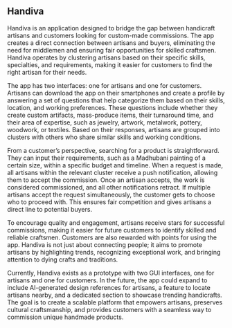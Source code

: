 ## Handiva 
Handiva is an application designed to bridge the gap between handicraft artisans and customers looking for custom-made commissions. The app creates a direct connection between artisans and buyers, eliminating the need for middlemen and ensuring fair opportunities for skilled craftsmen. Handiva operates by clustering artisans based on their specific skills, specialties, and requirements, making it easier for customers to find the right artisan for their needs.

The app has two interfaces: one for artisans and one for customers. Artisans can download the app on their smartphones and create a profile by answering a set of questions that help categorize them based on their skills, location, and working preferences. These questions include whether they create custom artifacts, mass-produce items, their turnaround time, and their area of expertise, such as jewelry, artwork, metalwork, pottery, woodwork, or textiles. Based on their responses, artisans are grouped into clusters with others who share similar skills and working conditions.

From a customer’s perspective, searching for a product is straightforward. They can input their requirements, such as a Madhubani painting of a certain size, within a specific budget and timeline. When a request is made, all artisans within the relevant cluster receive a push notification, allowing them to accept the commission. Once an artisan accepts, the work is considered commissioned, and all other notifications retract. If multiple artisans accept the request simultaneously, the customer gets to choose who to proceed with. This ensures fair competition and gives artisans a direct line to potential buyers.

To encourage quality and engagement, artisans receive stars for successful commissions, making it easier for future customers to identify skilled and reliable craftsmen. Customers are also rewarded with points for using the app. Handiva is not just about connecting people; it aims to promote artisans by highlighting trends, recognizing exceptional work, and bringing attention to dying crafts and traditions.

Currently, Handiva exists as a prototype with two GUI interfaces, one for artisans and one for customers. In the future, the app could expand to include AI-generated design references for artisans, a feature to locate artisans nearby, and a dedicated section to showcase trending handicrafts. The goal is to create a scalable platform that empowers artisans, preserves cultural craftsmanship, and provides customers with a seamless way to commission unique handmade products.
